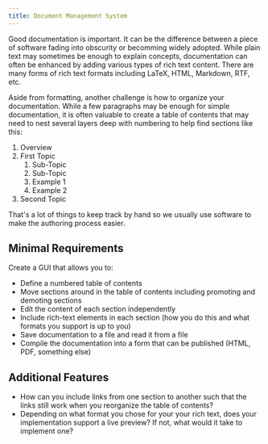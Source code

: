 ```yaml
---
title: Document Management System
---
```

Good documentation is important.  It can be the difference between a piece
of software fading into obscurity or becomming widely adopted.  While plain 
text may sometimes be enough to explain concepts, documentation can often be
enhanced by adding various types of rich text content.  There are many forms of 
rich text formats including LaTeX, HTML, Markdown, RTF, etc.  

Aside from formatting, another challenge is how to organize your documentation.
While a few paragraphs may be enough for simple documentation, it is often 
valuable to create a table of contents that may need to nest several layers deep
with numbering to help find sections like this:

1. Overview
1. First Topic
    1. Sub-Topic
    2. Sub-Topic
      1. Example 1
      2. Example 2
1. Second Topic

That's a lot of things to keep track by hand so we usually use software to make
the authoring process easier.

## Minimal Requirements
Create a GUI that allows you to:
* Define a numbered table of contents
* Move sections around in the table of contents including promoting and demoting 
  sections
* Edit the content of each section independently
* Include rich-text elements in each section (how you do this and what formats
  you support is up to you)
* Save documentation to a file and read it from a file
* Compile the documentation into a form that can be published (HTML, PDF, 
  something else)

## Additional Features
* How can you include links from one section to another such that the links
  still work when you reorganize the table of contents?
* Depending on what format you chose for your your rich text, does your implementation
  support a live preview? If not, what would it take to implement one?
